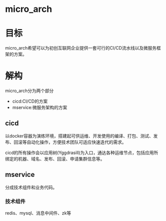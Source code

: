 # micro_arch

# 目标
micro_arch希望可以为初创互联网企业提供一套可行的CI/CD流水线以及微服务框架的方案。

# 解构
micro_arch分为两个部分
* cicd:CI/CD的方案
* mservice:微服务架构的方案

## cicd
以docker容器为演练环境，搭建起可供运维、开发使用的编译、打包、测试、发布、回滚等自动化操作，方便技术团队可适应快速迭代的需求。

cicd的所有操作会以应用树(Yggdrasill)为入口，通达各种运维节点，包括应用所绑定的机器、域名、发布、回滚、申请集群信息等。

## mservice
分成技术组件和业务代码。

### 技术组件
redis、mysql、消息中间件、zk等
